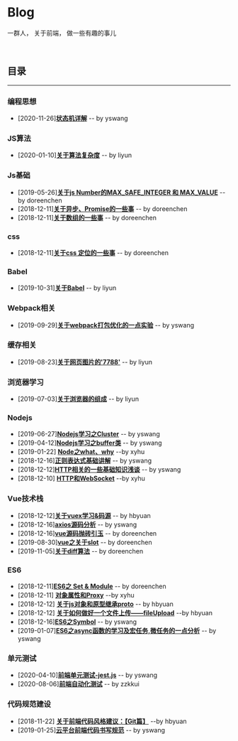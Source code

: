 # Blog
一群人， 关于前端， 做一些有趣的事儿


​           
## 目录
---
### 编程思想
- [2020-11-26][**状态机详解**](https://github.com/kd-cloud-web/Blog/issues/60)      -- by yswang

### JS算法
- [2020-01-10][**关于算法复杂度**](https://github.com/kd-cloud-web/Blog/issues/43)      -- by liyun

### Js基础
- [2019-05-26][**关于js Number的MAX_SAFE_INTEGER 和 MAX_VALUE**](https://github.com/kd-cloud-web/Blog/issues/27)      -- by doreenchen
- [2018-12-11][**关于异步、Promise的一些事**](https://github.com/kd-cloud-web/Blog/issues/9)      -- by doreenchen
- [2018-12-11][**关于数组的一些事**](https://github.com/kd-cloud-web/Blog/issues/7)      -- by doreenchen

### css
- [2018-12-11][**关于css 定位的一些事**](https://github.com/kd-cloud-web/Blog/issues/8)      -- by doreenchen

### Babel
- [2019-10-31][**关于Babel**](https://github.com/kd-cloud-web/Blog/issues/38)      -- by liyun

### Webpack相关
- [2019-09-29][**关于webpack打包优化的一点实验**](https://github.com/kd-cloud-web/Blog/issues/34)      -- by yswang

### 缓存相关
- [2019-08-23][**关于网页图片的'7788'**](https://github.com/kd-cloud-web/Blog/issues/31)      -- by liyun

### 浏览器学习
- [2019-07-03][**关于浏览器的组成**](https://github.com/kd-cloud-web/Blog/issues/29)      -- by liyun

### Nodejs
- [2019-06-27][**Nodejs学习之Cluster**](https://github.com/kd-cloud-web/Blog/issues/28)      -- by yswang
- [2019-04-12][**Nodejs学习之buffer类**](https://github.com/kd-cloud-web/Blog/issues/25)      -- by yswang
- [2019-01-22] [**Node之what、why**](https://github.com/kd-cloud-web/Blog/issues/22)        --by xyhu
- [2018-12-16][**正则表达式基础讲解**](https://github.com/kd-cloud-web/Blog/issues/16)      -- by yswang
- [2018-12-12][**HTTP相关的一些基础知识浅谈**](https://github.com/kd-cloud-web/Blog/issues/14)      -- by yswang
- [2018-12-10] [**HTTP和WebSocket**](https://github.com/kd-cloud-web/Blog/issues/5)        --by xyhu

### Vue技术栈
- [2018-12-12][**关于vuex学习&码源**](https://github.com/kd-cloud-web/Blog/issues/13)      -- by hbyuan
- [2018-12-16][**axios源码分析**](https://github.com/kd-cloud-web/Blog/issues/17)      -- by yswang
- [2018-12-16][**vue源码抛砖引玉**](https://github.com/kd-cloud-web/Blog/issues/18)      -- by doreenchen
- [2019-08-30][**vue之关于slot**](https://github.com/kd-cloud-web/Blog/issues/32)      -- by doreenchen
- [2019-11-05][**关于diff算法**](https://github.com/kd-cloud-web/Blog/issues/39)      -- by doreenchen

### ES6
- [2018-12-11][**ES6之 Set & Module**](https://github.com/kd-cloud-web/Blog/issues/10)      -- by doreenchen
- [2018-12-11] [**对象属性和Proxy**](https://github.com/kd-cloud-web/Blog/issues/6)        --by xyhu
- [2018-12-12] [**关于js对象和原型继承proto**](https://github.com/kd-cloud-web/Blog/issues/12)       -- by hbyuan
- [2018-12-12] [**关于如何做好一个文件上传——fileUpload**](https://github.com/kd-cloud-web/Blog/issues/11)     --by hbyuan
- [2018-12-16][**ES6之Symbol**](https://github.com/kd-cloud-web/Blog/issues/15)      -- by yswang
- [2019-01-07][**ES6之async函数的学习及宏任务,微任务的一点分析**](https://github.com/kd-cloud-web/Blog/issues/19)      -- by yswang

### 单元测试
- [2020-04-10][**前端单元测试-jest.js**](https://github.com/kd-cloud-web/Blog/issues/46)      -- by yswang
- [2020-08-06][**前端自动化测试**](https://github.com/kd-cloud-web/Blog/issues/52)      -- by zzkkui

### 代码规范建设
- [2018-11-22] [**关于前端代码风格建议：【Git篇】**](https://github.com/kd-cloud-web/Blog/issues/2)        --by hbyuan 
- [2019-01-25][**云平台前端代码书写规范**](https://github.com/kd-cloud-web/Blog/issues/23)      -- by yswang

